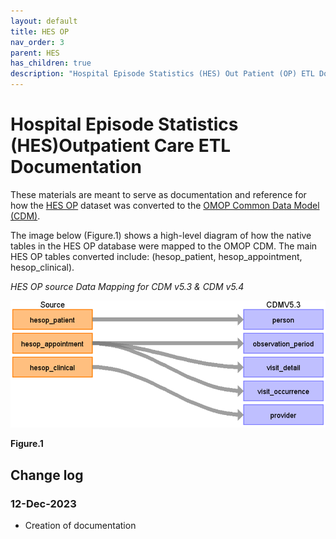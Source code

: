 ```yaml
---
layout: default
title: HES OP
nav_order: 3
parent: HES
has_children: true
description: "Hospital Episode Statistics (HES) Out Patient (OP) ETL Documentation"
---
```


# Hospital Episode Statistics (HES)Outpatient Care ETL Documentation

These materials are meant to serve as documentation and reference for how the [HES OP](https://cprd.com/sites/default/files/2022-02/Documentation_HES_OP_set21.pdf) dataset was converted to the [OMOP Common Data Model (CDM)](https://ohdsi.github.io/CommonDataModel/).

The image below (Figure.1) shows a high-level diagram of how the native tables in the HES OP database were mapped to the OMOP CDM. The main HES OP tables converted include: (hesop_patient, hesop_appointment, hesop_clinical).

*HES OP source Data Mapping for CDM v5.3 & CDM v5.4*

![](images/image1.12.png)

**Figure.1**

## Change log

### 12-Dec-2023
- Creation of documentation